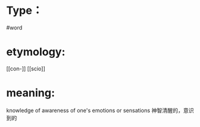 # Type：
#word 
# etymology: 
[[con-]]
[[scio]]
# meaning: 
knowledge of awareness of one's emotions or sensations
神智清醒的，意识到的